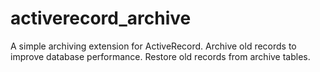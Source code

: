 # activerecord_archive
A simple archiving extension for ActiveRecord. Archive old records to improve database performance. Restore old records from archive tables.
